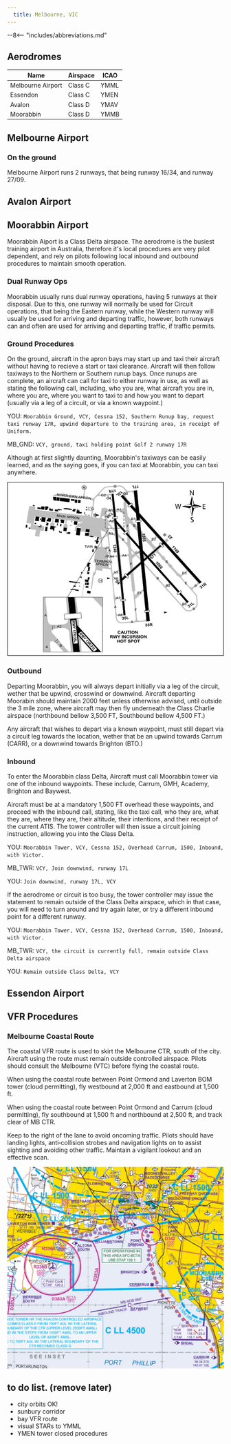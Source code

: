 ```yaml
---
  title: Melbourne, VIC
---
```


--8<-- "includes/abbreviations.md"

## Aerodromes
|**Name**        |**Airspace**        |**ICAO**            |
|-----------|---------------|---------------|
| Melbourne Airport | Class C | YMML |
| Essendon | Class C | YMEN |
| Avalon | Class D | YMAV |
| Moorabbin | Class D | YMMB |

## Melbourne Airport
### On the ground

Melbourne Airport runs 2 runways, that being runway 16/34, and runway 27/09. 

## Avalon Airport


## Moorabbin Airport
Moorabbin Aiport is a Class Delta airspace. The aerodrome is the busiest training airport in Australia, therefore it's local procedures are very pilot dependent, and rely on pilots following local inbound and outbound procedures to maintain smooth operation. 

### Dual Runway Ops

Moorabbin usually runs dual runway operations, having 5 runways at their disposal. Due to this, one runway will normally be used for Circuit operations, that being the Eastern runway, while the Western runway will usually be used for arriving and departing traffic, however, both runways can and often are used for arriving and departing traffic, if traffic permits.

### Ground Procedures
On the ground, aircraft in the apron bays may start up and taxi their aircraft without having to recieve a start or taxi clearance. Aircraft will then follow taxiways to the Northern or Southern runup bays.
Once runups are complete, an aircraft can call for taxi to either runway in use, as well as stating the following call, including, who you are, what aircraft you are in, where you are, where you want to taxi to and how you want to depart (usually via a leg of a circuit, or via a known waypoint.)

YOU: `Moorabbin Ground, VCY, Cessna 152, Southern Runup bay, request taxi runway 17R, upwind departure to the training area, in receipt of Uniform.`

MB_GND: `VCY, ground, taxi holding point Golf 2 runway 17R` 

Although at first slightly daunting, Moorabbin's taxiways can be easily learned, and as the saying goes, if you can taxi at Moorabbin, you can taxi anywhere.

![alt text](picture3-1.png)

### Outbound
Departing Moorabbin, you will always depart initially via a leg of the circuit, wether that be upwind, crosswind or downwind. Aircraft departing Moorabin should maintain 2000 feet unless otherwise advised, until outside the 3 mile zone, where aircraft may then fly underneath the Class Charlie airspace (northbound bellow 3,500 FT, Southbound bellow 4,500 FT.) 

Any aircraft that wishes to depart via a known waypoint, must still depart via a circuit leg towards the location, wether that be an upwind towards Carrum (CARR), or a downwind towards Brighton (BTO.) 



### Inbound
To enter the Moorabbin class Delta, Aircraft must call Moorabbin tower via one of the inbound waypoints. These include, Carrum, GMH, Academy, Brighton and Baywest.

Aircraft must be at a mandatory 1,500 FT overhead these waypoints, and proceed with the inbound call, stating, like the taxi call, who they are, what they are, where they are, their altitude, their intentions, and their receipt of the current ATIS. The tower controller will then issue a circuit joining instruction, allowing you into the Class Delta. 

YOU: `Moorabbin Tower, VCY, Cessna 152, Overhead Carrum, 1500, Inbound, with Victor.`

MB_TWR: `VCY, Join downwind, runway 17L`

YOU: `Join downwind, runway 17L, VCY`

If the aerodrome or circuit is too busy, the tower controller may issue the statement to remain outside of the Class Delta airspace, which in that case, you will need to turn around and try again later, or try a different inbound point for a different runway.

YOU: `Moorabbin Tower, VCY, Cessna 152, Overhead Carrum, 1500, Inbound, with Victor.`

MB_TWR: `VCY, the circuit is currently full, remain outside Class Delta airspace`

YOU: `Remain outside Class Delta, VCY`



## Essendon Airport



## VFR Procedures
### Melbourne Coastal Route
The coastal VFR route is used to skirt the Melbourne CTR, south of the city. Aircraft using the route
must remain outside controlled airspace. Pilots should consult the Melbourne (VTC) before flying
the coastal route.

When using the coastal route between Point Ormond and Laverton BOM tower (cloud permitting),
fly westbound at 2,000 ft and eastbound at 1,500 ft.

When using the coastal route between Point Ormond and Carrum (cloud permitting), fly
southbound at 1,500 ft and northbound at 2,500 ft, and track clear of MB CTR.

Keep to the right of the lane to avoid oncoming traffic. Pilots should have landing lights,
anti‑collision strobes and navigation lights on to assist sighting and avoiding other traffic. Maintain
a vigilant lookout and an effective scan. 

![alt text](image.png)



## to do list. (remove later)
- city orbits OK!
- sunbury corridor
- bay VFR route
- visual STARs to YMML
- YMEN tower closed procedures